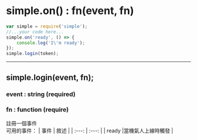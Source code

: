 # simple.on() : fn(event, fn) #
```js
var simple = require('simple');
//...your code here...
simple.on('ready', () => {
    console.log('I\'m ready');
});
simple.login(token);
```
---
## simple.login(event, fn); ##
### event : string (required) ###
### fn : function (require) ###
註冊一個事件  
可用的事件：
|   事件     |      敘述      |
|  :---:    |      :---:     |
|   ready   |當機氣人上線時觸發 |
